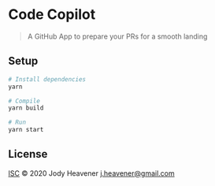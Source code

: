 # Code Copilot

> A GitHub App to prepare your PRs for a smooth landing

## Setup

```sh
# Install dependencies
yarn

# Compile
yarn build

# Run
yarn start
```

## License

[ISC](LICENSE) © 2020 Jody Heavener <j.heavener@gmail.com>
